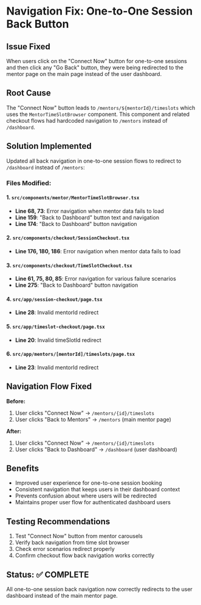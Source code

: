 # Navigation Fix: One-to-One Session Back Button

## Issue Fixed
When users click on the "Connect Now" button for one-to-one sessions and then click any "Go Back" button, they were being redirected to the mentor page on the main page instead of the user dashboard.

## Root Cause
The "Connect Now" button leads to `/mentors/${mentorId}/timeslots` which uses the `MentorTimeSlotBrowser` component. This component and related checkout flows had hardcoded navigation to `/mentors` instead of `/dashboard`.

## Solution Implemented
Updated all back navigation in one-to-one session flows to redirect to `/dashboard` instead of `/mentors`:

### Files Modified:

#### 1. `src/components/mentor/MentorTimeSlotBrowser.tsx`
- **Line 68, 73**: Error navigation when mentor data fails to load
- **Line 159**: "Back to Dashboard" button text and navigation
- **Line 174**: "Back to Dashboard" button navigation

#### 2. `src/components/checkout/SessionCheckout.tsx`
- **Line 176, 180, 186**: Error navigation when mentor data fails to load

#### 3. `src/components/checkout/TimeSlotCheckout.tsx`
- **Line 61, 75, 80, 85**: Error navigation for various failure scenarios
- **Line 275**: "Back to Dashboard" button navigation

#### 4. `src/app/session-checkout/page.tsx`
- **Line 28**: Invalid mentorId redirect

#### 5. `src/app/timeslot-checkout/page.tsx`
- **Line 20**: Invalid timeSlotId redirect

#### 6. `src/app/mentors/[mentorId]/timeslots/page.tsx`
- **Line 23**: Invalid mentorId redirect

## Navigation Flow Fixed
**Before:**
1. User clicks "Connect Now" → `/mentors/{id}/timeslots`
2. User clicks "Back to Mentors" → `/mentors` (main mentor page)

**After:**
1. User clicks "Connect Now" → `/mentors/{id}/timeslots`  
2. User clicks "Back to Dashboard" → `/dashboard` (user dashboard)

## Benefits
- Improved user experience for one-to-one session booking
- Consistent navigation that keeps users in their dashboard context
- Prevents confusion about where users will be redirected
- Maintains proper user flow for authenticated dashboard users

## Testing Recommendations
1. Test "Connect Now" button from mentor carousels
2. Verify back navigation from time slot browser
3. Check error scenarios redirect properly
4. Confirm checkout flow back navigation works correctly

## Status: ✅ COMPLETE
All one-to-one session back navigation now correctly redirects to the user dashboard instead of the main mentor page.